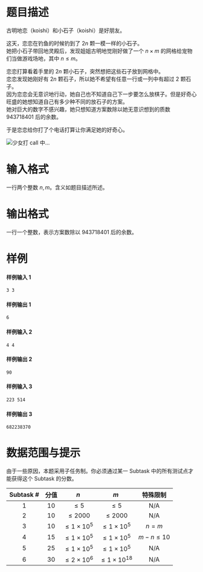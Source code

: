 
# 题目描述

古明地恋（koishi）和小石子（koishi）是好朋友。

这天，恋恋在钓鱼的时候钓到了 $2n$ 颗一模一样的小石子。  
她把小石子带回地灵殿后，发现姐姐古明地觉刚好做了一个 $n\times m$ 的网格给宠物们当做游戏场地，其中 $n\le m$。

恋恋打算看着手里的 $2n$ 颗小石子，突然想把这些石子放到网格中。  
恋恋发现她刚好有 $2n$ 颗石子，所以她不希望有任意一行或一列中有超过 $2$ 颗石子。  
因为恋恋会无意识地行动，她自己也不知道自己下一步要怎么放棋子。但是好奇心旺盛的她想知道自己有多少种不同的放石子的方案。  
她对巨大的数字不感兴趣，她只想知道方案数除以她无意识想到的质数 $943718401$ 后的余数。

于是恋恋给你打了个电话打算让你满足她的好奇心。

![少女打 call 中...](https://loj-img.upyun.menci.memset0.cn/2019/04/28/5cc568a99b2f1.jpg)

# 输入格式

一行两个整数 $n,m$。含义如题目描述所述。

# 输出格式

一行一个整数，表示方案数除以 $943718401$ 后的余数。

# 样例

#### 样例输入 1

```plain
3 3
```

#### 样例输出 1

```plain
6
```

#### 样例输入 2

```plain
4 4
```

#### 样例输出 2

```plain
90
```

#### 样例输入 3

```plain
223 514
```

#### 样例输出 3

```plain
682238370
```


# 数据范围与提示

由于一些原因，本题采用子任务制。你必须通过某一 Subtask 中的所有测试点才能获得这个 Subtask 的分数。

| Subtask # | 分值 |        $n$         |          $m$          |  特殊限制   |
| :-------: | :--: | :----------------: | :-------------------: | :---------: |
|     1     |  10<!--Subtask #1-->  |      $\le 5$<!--n-->       |        $\le 5$<!--m-->        |     N/A     |
|     2     |  10<!--Subtask #2-->  |     $\le 2000$<!--n-->     |      $\le 2000$<!--m-->       |     N/A     |
|     3     |  10<!--Subtask #3-->  | $\le 1\times 10^5$<!--n--> |  $\le 1\times 10^5$<!--m-->   |    $n=m$    |
|     4     |  15<!--Subtask #4-->  | $\le 1\times 10^5$<!--n--> |  $\le 1\times 10^5$<!--m-->   | $m-n\le 10$ |
|     5     |  25<!--Subtask #5-->  | $\le 1\times 10^5$<!--n--> |  $\le 1\times 10^5$<!--m-->   |     N/A     |
|     6     |  30<!--Subtask #6-->  | $\le 2\times 10^6$<!--n--> | $\le 1\times 10^{18}$<!--m--> |     N/A     |



